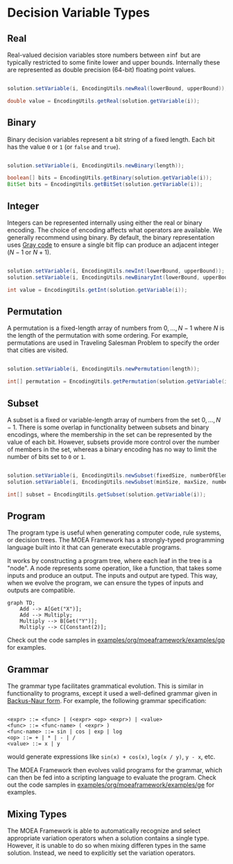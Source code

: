 # Decision Variable Types

## Real

Real-valued decision variables store numbers between $\pm \inf$ but are typically restricted to some finite lower and upper bounds.  Internally these are
represented as double precision (64-bit) floating point values.

```java

solution.setVariable(i, EncodingUtils.newReal(lowerBound, upperBound));

double value = EncodingUtils.getReal(solution.getVariable(i));
```

## Binary

Binary decision variables represent a bit string of a fixed length.  Each bit has the value `0` or `1` (or `false` and `true`).  

```java

solution.setVariable(i, EncodingUtils.newBinary(length));

boolean[] bits = EncodingUtils.getBinary(solution.getVariable(i));
BitSet bits = EncodingUtils.getBitSet(solution.getVariable(i));
```

## Integer

Integers can be represented internally using either the real or binary encoding.  The choice of encoding affects what operators are available.  We generally
recommend using binary.  By default, the binary representation uses [Gray code](https://en.wikipedia.org/wiki/Gray_code) to ensure a single bit
flip can produce an adjacent integer ($N-1$ or $N+1$).

```java

solution.setVariable(i, EncodingUtils.newInt(lowerBound, upperBound));
solution.setVariable(i, EncodingUtils.newBinaryInt(lowerBound, upperBound));

int value = EncodingUtils.getInt(solution.getVariable(i));
```

## Permutation

A permutation is a fixed-length array of numbers from $0, ..., N-1$ where $N$ is the length of the permutation with some ordering.  For example, permutations are
used in Traveling Salesman Problem to specify the order that cities are visited.

```java

solution.setVariable(i, EncodingUtils.newPermutation(length));

int[] permutation = EncodingUtils.getPermutation(solution.getVariable(i));
```

## Subset

A subset is a fixed or variable-length array of numbers from the set $0, ..., N-1$.  There is some overlap in functionality between subsets and binary
encodings, where the membership in the set can be represented by the value of each bit.  However, subsets provide more control over the number of members
in the set, whereas a binary encoding has no way to limit the number of bits set to `0` or `1`.

```java

solution.setVariable(i, EncodingUtils.newSubset(fixedSize, numberOfElements));
solution.setVariable(i, EncodingUtils.newSubset(minSize, maxSize, numberOfElements));

int[] subset = EncodingUtils.getSubset(solution.getVariable(i));
```

## Program

The program type is useful when generating computer code, rule systems, or decision trees.  The MOEA Framework has a strongly-typed programming
language built into it that can generate executable programs.

It works by constructing a program tree, where each leaf in the tree is a "node".  A node represents some operation, like a function, that takes some
inputs and produce an output.  The inputs and output are typed.  This way, when we evolve the program, we can ensure the types of inputs and outputs
are compatible.

```mermaid
graph TD;
    Add --> A[Get("X")];
    Add --> Multiply;
    Multiply --> B[Get("Y")];
    Multiply --> C[Constant(2)];
```

Check out the code samples in [examples/org/moeaframework/examples/gp](examples/org/moeaframework/examples/gp) for examples.

## Grammar

The grammar type facilitates grammatical evolution.  This is similar in functionality to programs, except it used a well-defined grammar given in
[Backus-Naur form](https://en.wikipedia.org/wiki/Backus%E2%80%93Naur_form).  For example, the following grammar specification:

```bnf

<expr> ::= <func> | (<expr> <op> <expr>) | <value>
<func> ::= <func-name> ( <expr> )
<func-name> ::= sin | cos | exp | log
<op> ::= + | * | - | /
<value> ::= x | y
```

would generate expressions like `sin(x) + cos(x)`, `log(x / y)`, `y - x`, etc.

The MOEA Framework then evolves valid programs for the grammar, which can then be fed into a scripting language to evaluate the program.
Check out the code samples in [examples/org/moeaframework/examples/ge](examples/org/moeaframework/examples/ge) for examples.

## Mixing Types

The MOEA Framework is able to automatically recognize and select appropriate variation operators when a solution contains a single type.  However, it is
unable to do so when mixing differen types in the same solution.  Instead, we need to explicitly set the variation operators.



